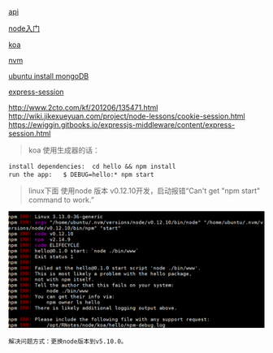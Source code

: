 [api](./api)

[node入门](./introduce)

[koa](./koa)

[nvm](./nvm)

[ubuntu install mongoDB](https://docs.mongodb.com/manual/tutorial/install-mongodb-on-ubuntu/)

[express-session](http://www.cnblogs.com/chenchenluo/p/4197181.html)

http://www.2cto.com/kf/201206/135471.html
http://wiki.jikexueyuan.com/project/node-lessons/cookie-session.html
https://ewiggin.gitbooks.io/expressjs-middleware/content/express-session.html


> koa 使用生成器的话：

	install dependencies:  cd hello && npm install
	run the app:   $ DEBUG=hello:* npm start

> linux下面 使用node 版本 v0.12.10开发，启动报错“Can't get "npm start" command to work.”

![npm start](./image/npm.png)

	解决问题方式：更换node版本到v5.10.0。

